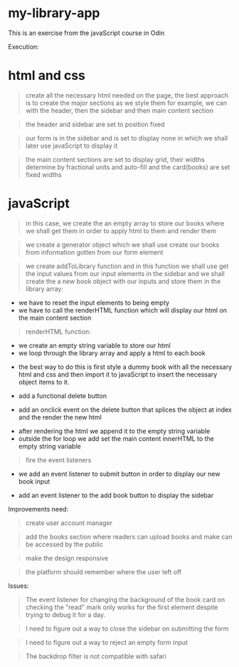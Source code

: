 # my-library-app

This is an exercise from the javaScript course in Odin

Execution:

# html and css

> create all the necessary html needed on the page, the best approach is to create the major sections as we style them for example, we can with the header, then the sidebar and then main content section

> the header and sidebar are set to position fixed

> our form is in the sidebar and is set to display none in which we shall later use javaScript to display it

> the main content sections are set to display grid, their widths determine by fractional units and auto-fill and the card(books) are set fixed widths

# javaScript

> in this case, we create the an empty array to store our books where we shall get them in order to apply html to them and render them

> we create a generator object which we shall use create our books from information gotten from our form element

> we create addToLibrary function and in this function we shall use get the input values from our input elements in the sidebar and we shall create the a new book object with our inputs and store them in the library array:

- we have to reset the input elements to being empty
- we have to call the renderHTML function which will display our html on the main content section

> renderHTML function:

- we create an empty string variable to store our html
- we loop through the library array and apply a html to each book

* the best way to do this is first style a dummy book with all the necessary html and css and then import it to javaScript to insert the necessary object items to it.

- add a functional delete button

* add an onclick event on the delete button that splices the object at index and the render the new html

- after rendering the html we append it to the empty string variable
- outside the for loop we add set the main content innerHTML to the empty string variable

> fire the event listeners

- we add an event listener to submit button in order to display our new book input

- add an event listener to the add book button to display the sidebar

Improvements need:

> create user account manager

> add the books section where readers can upload books and make can be accessed by the public

> make the design responsive

> the platform should remember where the user left off

Issues:

> The event listener for changing the background of the book card on checking the "read" mark only works for the first element despite trying to debug it for a day.

> I need to figure out a way to close the sidebar on submitting the form

> I need to figure out a way to reject an empty form input

> The backdrop filter is not compatible with safari
